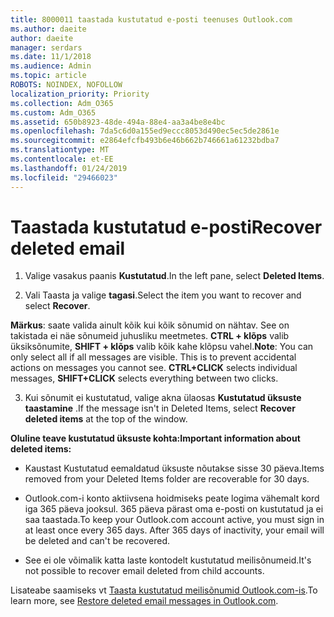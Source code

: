 ```yaml
---
title: 8000011 taastada kustutatud e-posti teenuses Outlook.com
ms.author: daeite
author: daeite
manager: serdars
ms.date: 11/1/2018
ms.audience: Admin
ms.topic: article
ROBOTS: NOINDEX, NOFOLLOW
localization_priority: Priority
ms.collection: Adm_O365
ms.custom: Adm_O365
ms.assetid: 650b8923-48de-494a-88e4-aa3a4be8e4bc
ms.openlocfilehash: 7da5c6d0a155ed9eccc8053d490ec5ec5de2861e
ms.sourcegitcommit: e2864efcfb493b6e46b662b746661a61232bdba7
ms.translationtype: MT
ms.contentlocale: et-EE
ms.lasthandoff: 01/24/2019
ms.locfileid: "29466023"
---
```

# <a name="recover-deleted-email"></a><span data-ttu-id="d860c-102">Taastada kustutatud e-posti</span><span class="sxs-lookup"><span data-stu-id="d860c-102">Recover deleted email</span></span>

1. <span data-ttu-id="d860c-103">Valige vasakus paanis **Kustutatud**.</span><span class="sxs-lookup"><span data-stu-id="d860c-103">In the left pane, select **Deleted Items**.</span></span> 
    
2. <span data-ttu-id="d860c-104">Vali Taasta ja valige **tagasi**.</span><span class="sxs-lookup"><span data-stu-id="d860c-104">Select the item you want to recover and select **Recover**.</span></span> 
  
 <span data-ttu-id="d860c-p101">**Märkus**: saate valida ainult kõik kui kõik sõnumid on nähtav. See on takistada ei näe sõnumeid juhusliku meetmetes. **CTRL + klõps** valib üksiksõnumite, **SHIFT + klõps** valib kõik kahe klõpsu vahel.</span><span class="sxs-lookup"><span data-stu-id="d860c-p101">**Note**: You can only select all if all messages are visible. This is to prevent accidental actions on messages you cannot see. **CTRL+CLICK** selects individual messages, **SHIFT+CLICK** selects everything between two clicks.</span></span> 
    
3. <span data-ttu-id="d860c-108">Kui sõnumit ei kustutatud, valige akna ülaosas **Kustutatud üksuste taastamine** .</span><span class="sxs-lookup"><span data-stu-id="d860c-108">If the message isn't in Deleted Items, select **Recover deleted items** at the top of the window.</span></span> 
    
 <span data-ttu-id="d860c-109">**Oluline teave kustutatud üksuste kohta:**</span><span class="sxs-lookup"><span data-stu-id="d860c-109">**Important information about deleted items:**</span></span>
  
- <span data-ttu-id="d860c-110">Kaustast Kustutatud eemaldatud üksuste nõutakse sisse 30 päeva.</span><span class="sxs-lookup"><span data-stu-id="d860c-110">Items removed from your Deleted Items folder are recoverable for 30 days.</span></span>
    
- <span data-ttu-id="d860c-p102">Outlook.com-i konto aktiivsena hoidmiseks peate logima vähemalt kord iga 365 päeva jooksul. 365 päeva pärast oma e-posti on kustutatud ja ei saa taastada.</span><span class="sxs-lookup"><span data-stu-id="d860c-p102">To keep your Outlook.com account active, you must sign in at least once every 365 days. After 365 days of inactivity, your email will be deleted and can't be recovered.</span></span>
    
- <span data-ttu-id="d860c-113">See ei ole võimalik katta laste kontodelt kustutatud meilisõnumeid.</span><span class="sxs-lookup"><span data-stu-id="d860c-113">It's not possible to recover email deleted from child accounts.</span></span>
    
<span data-ttu-id="d860c-114">Lisateabe saamiseks vt [Taasta kustutatud meilisõnumid Outlook.com-is](https://go.microsoft.com/fwlink/p/?linkid=873117).</span><span class="sxs-lookup"><span data-stu-id="d860c-114">To learn more, see [Restore deleted email messages in Outlook.com](https://go.microsoft.com/fwlink/p/?linkid=873117).</span></span>
  

